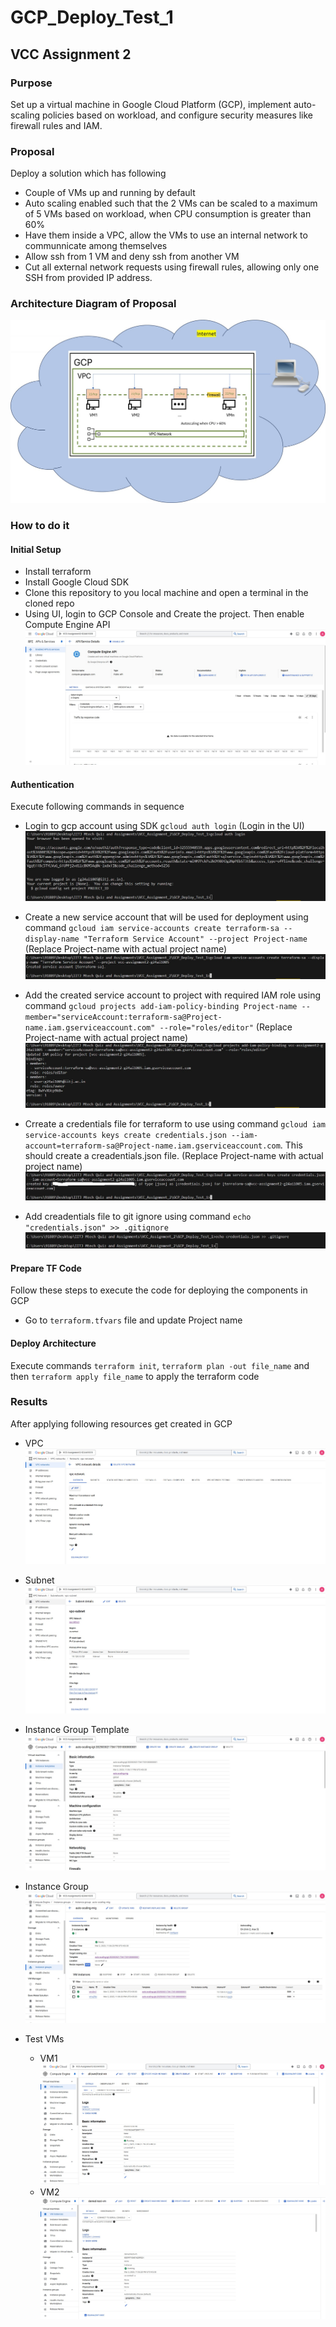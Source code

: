 # GCP_Deploy_Test_1

## VCC Assignment 2

### Purpose

Set up a virtual machine in Google Cloud Platform (GCP), implement auto-scaling policies based on workload, and configure security measures like firewall rules and IAM.

### Proposal

Deploy a solution which has following

- Couple of VMs up and running by default
- Auto scaling enabled such that the 2 VMs can be scaled to a maximum of 5 VMs based on workload, when CPU consumption is greater than 60%
- Have them inside a VPC, allow the VMs to use an internal network to communnicate among themselves
- Allow ssh from 1 VM and deny ssh from another VM
- Cut all external network requests using firewall rules, allowing only one SSH from provided IP address.

### Architecture Diagram of Proposal

![Architecture Diagram](./images/architecture_diagram.jpg "Architecture Diagram")

### How to do it

#### Initial Setup

- Install terraform
- Install Google Cloud SDK
- Clone this repository to you local machine and open a terminal in the cloned repo
- Using UI, login to GCP Console and Create the project. Then enable Compute Engine API
  ![Compute Engine API](./images/compute_engine_api.jpg)

#### Authentication

Execute following commands in sequence

- Login to gcp account using SDK
  `gcloud auth login` (Login in the UI)
  ![Login](./images/google_auth_login.jpg)
- Create a new service account that will be used for deployment using command `gcloud iam service-accounts create terraform-sa --display-name "Terraform Service Account" --project Project-name` (Replace Project-name with actual project name)
  ![Service Account](./images/sa.jpg)
- Add the created service account to project with required IAM role using command `gcloud projects add-iam-policy-binding Project-name --member="serviceAccount:terraform-sa@Project-name.iam.gserviceaccount.com" --role="roles/editor"` (Replace Project-name with actual project name)
  ![Map SA](./images/map_sa_project.jpg)
- Crreate a credentials file for terraform to use using command `gcloud iam service-accounts keys create credentials.json --iam-account=terraform-sa@Project-name.iam.gserviceaccount.com`. This should create a creadentials.json file. (Replace Project-name with actual project name)
  ![create Credentials](./images/create_creds.jpg)

- Add creadentials file to git ignore using command `echo "credentials.json" >> .gitignore`
  ![Git ignore](./images/gitignore.jpg)

#### Prepare TF Code

Follow these steps to execute the code for deploying the components in GCP

- Go to `terraform.tfvars` file and update Project name

#### Deploy Architecture

Execute commands `terraform init`, `terraform plan -out file_name` and then `terraform apply file_name` to apply the terraform code

### Results

After applying following resources get created in GCP

- VPC
  ![VPC](./images/vpc.jpg)
- Subnet
  ![Subnet](./images/subnet.jpg)
- Instance Group Template
  ![Git ignore](./images/igt.jpg)
- Instance Group
  ![Git ignore](./images/ig.jpg)
- Test VMs

  - VM1
    ![Git ignore](./images/vm1.jpg)
  - VM2
    ![Git ignore](./images/vm2.jpg)
